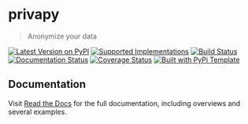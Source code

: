 # privapy

> Anonymize your data

[![Latest Version on PyPI](https://img.shields.io/pypi/v/privapy.svg)](https://pypi.python.org/pypi/privapy/)
[![Supported Implementations](https://img.shields.io/pypi/pyversions/privapy.svg)](https://pypi.python.org/pypi/privapy/)
[![Build Status](https://secure.travis-ci.org/vincentmin/privapy.svg?branch=master)](http://travis-ci.org/vincentmin/privapy)
[![Documentation Status](https://readthedocs.org/projects/privapy/badge/?version=latest)](https://privapy.readthedocs.io/en/latest/?badge=latest)
[![Coverage Status](https://coveralls.io/repos/github/vincentmin/privapy/badge.svg?branch=master)](https://coveralls.io/github/vincentmin/privapy?branch=master)
[![Built with PyPi Template](https://img.shields.io/badge/PyPi_Template-v0.2.0-blue.svg)](https://github.com/christophevg/pypi-template)

## Documentation

Visit [Read the Docs](https://privapy.readthedocs.org) for the full documentation, including overviews and several examples.
